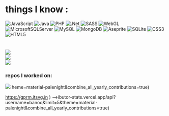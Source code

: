 

# things I know :
![JavaScript](https://img.shields.io/badge/javascript-%23323330.svg?style=for-the-badge&logo=javascript&logoColor=%23F7DF1E) ![Java](https://img.shields.io/badge/java-%23ED8B00.svg?style=for-the-badge&logo=openjdk&logoColor=white) ![PHP](https://img.shields.io/badge/php-%23777BB4.svg?style=for-the-badge&logo=php&logoColor=white) ![.Net](https://img.shields.io/badge/.NET-5C2D91?style=for-the-badge&logo=.net&logoColor=white) ![SASS](https://img.shields.io/badge/SASS-hotpink.svg?style=for-the-badge&logo=SASS&logoColor=white) ![WebGL](https://img.shields.io/badge/WebGL-990000?logo=webgl&logoColor=white&style=for-the-badge) ![MicrosoftSQLServer](https://img.shields.io/badge/Microsoft%20SQL%20Server-CC2927?style=for-the-badge&logo=microsoft%20sql%20server&logoColor=white) ![MySQL](https://img.shields.io/badge/mysql-4479A1.svg?style=for-the-badge&logo=mysql&logoColor=white) ![MongoDB](https://img.shields.io/badge/MongoDB-%234ea94b.svg?style=for-the-badge&logo=mongodb&logoColor=white) ![Aseprite](https://img.shields.io/badge/Aseprite-FFFFFF?style=for-the-badge&logo=Aseprite&logoColor=#7D929E) ![SQLite](https://img.shields.io/badge/sqlite-%2307405e.svg?style=for-the-badge&logo=sqlite&logoColor=white) ![CSS3](https://img.shields.io/badge/css3-%231572B6.svg?style=for-the-badge&logo=css3&logoColor=white) ![HTML5](https://img.shields.io/badge/html5-%23E34F26.svg?style=for-the-badge&logo=html5&logoColor=white)

# 
![](https://github-readme-stats.vercel.app/api?username=banoq&theme=material-palenight&hide_border=false&include_all_commits=true&count_private=true)<br/>
![](https://github-readme-streak-stats.herokuapp.com/?user=banoq&theme=material-palenight&hide_border=false)<br/>
![](https://github-readme-stats.vercel.app/api/top-langs/?username=banoq&theme=material-palenight&hide_border=false&include_all_commits=true&count_private=true&layout=compact)

### repos I worked on:
![](https://github-contributor-stats.vercel.app/api?username=banoq&limit=5&theme=material-palenight&combine_all_yearly_contributions=true)
heme=material-palenight&combine_all_yearly_contributions=true)

https://gprm.itsvg.in ) -->ibutor-stats.vercel.app/api?username=banoq&limit=5&theme=material-palenight&combine_all_yearly_contributions=true)

<!-- Proudly created with GPRM ( https://gprm.itsvg.in ) -->